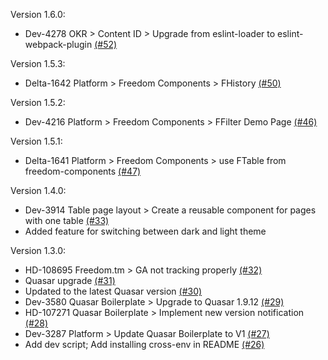 Version 1.6.0:
 - Dev-4278 OKR > Content ID > Upgrade from eslint-loader to eslint-webpack-plugin [(#52)](https://github.com/anyTV/quasar-boilerplate/pull/52)

Version 1.5.3:
 - Delta-1642 Platform > Freedom Components > FHistory [(#50)](https://github.com/anyTV/quasar-boilerplate/pull/50)

Version 1.5.2:
 - Dev-4216 Platform > Freedom Components > FFilter Demo Page [(#46)](https://github.com/anyTV/quasar-boilerplate/pull/46)

Version 1.5.1:
 - Delta-1641 Platform > Freedom Components > use FTable from freedom-components [(#47)](https://github.com/anyTV/quasar-boilerplate/pull/47)

Version 1.4.0:
 - Dev-3914 Table page layout > Create a reusable component for pages with one table [(#33)](https://github.com/anyTV/quasar-boilerplate/pull/33)
 - Added feature for switching between dark and light theme

Version 1.3.0:
 - HD-108695 Freedom.tm > GA not tracking properly [(#32)](https://github.com/anyTV/quasar-boilerplate/pull/32)
 - Quasar upgrade [(#31)](https://github.com/anyTV/quasar-boilerplate/pull/31)
 - Updated to the latest Quasar version [(#30)](https://github.com/anyTV/quasar-boilerplate/pull/30)
 - Dev-3580 Quasar Boilerplate > Upgrade to Quasar 1.9.12 [(#29)](https://github.com/anyTV/quasar-boilerplate/pull/29)
 - HD-107271 Quasar Boilerplate > Implement new version notification [(#28)](https://github.com/anyTV/quasar-boilerplate/pull/28)
 - Dev-3287 Platform > Update Quasar Boilerplate to V1 [(#27)](https://github.com/anyTV/quasar-boilerplate/pull/27)
 - Add dev script; Add installing cross-env in README [(#26)](https://github.com/anyTV/quasar-boilerplate/pull/26)
 